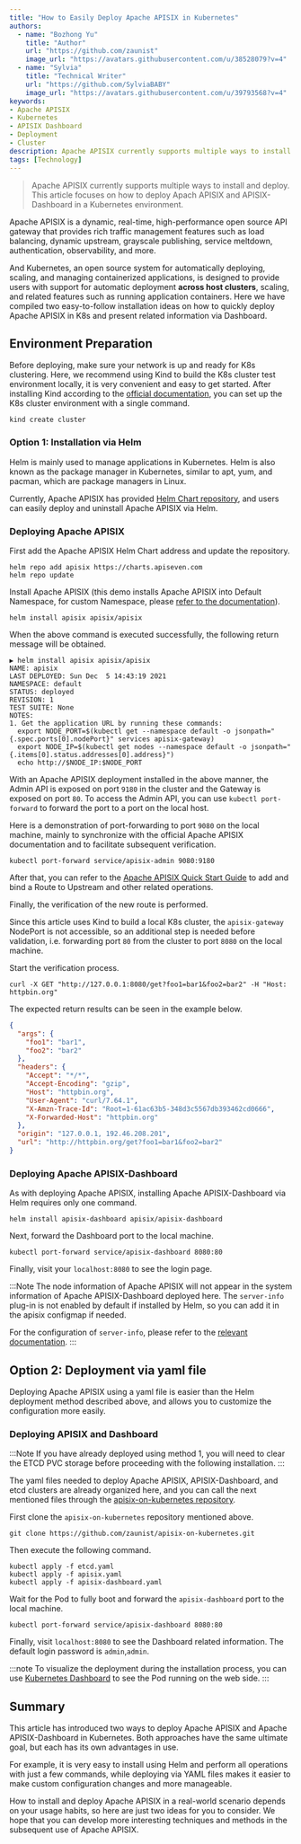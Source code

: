 ```yaml
---
title: "How to Easily Deploy Apache APISIX in Kubernetes"
authors:
  - name: "Bozhong Yu"
    title: "Author"
    url: "https://github.com/zaunist"
    image_url: "https://avatars.githubusercontent.com/u/38528079?v=4"
  - name: "Sylvia"
    title: "Technical Writer"
    url: "https://github.com/SylviaBABY"
    image_url: "https://avatars.githubusercontent.com/u/39793568?v=4"
keywords: 
- Apache APISIX
- Kubernetes
- APISIX Dashboard
- Deployment
- Cluster
description: Apache APISIX currently supports multiple ways to install and deploy. This article focuses on how to deploy Apach APISIX and APISIX-Dashboard in a Kubernetes environment.
tags: [Technology]
---
```


> Apache APISIX currently supports multiple ways to install and deploy. This article focuses on how to deploy Apach APISIX and APISIX-Dashboard in a Kubernetes environment.

<!--truncate-->

Apache APISIX is a dynamic, real-time, high-performance open source API gateway that provides rich traffic management features such as load balancing, dynamic upstream, grayscale publishing, service meltdown, authentication, observability, and more.

And Kubernetes, an open source system for automatically deploying, scaling, and managing containerized applications, is designed to provide users with support for automatic deployment **across host clusters**, scaling, and related features such as running application containers. Here we have compiled two easy-to-follow installation ideas on how to quickly deploy Apache APISIX in K8s and present related information via Dashboard.

## Environment Preparation

Before deploying, make sure your network is up and ready for K8s clustering.
Here, we recommend using Kind to build the K8s cluster test environment locally, it is very convenient and easy to get started. After installing Kind according to the [official documentation](https://kind.sigs.k8s.io/docs/user/quick-start/), you can set up the K8s cluster environment with a single command.

```shell
kind create cluster
```

### Option 1: Installation via Helm

Helm is mainly used to manage applications in Kubernetes. Helm is also known as the package manager in Kubernetes, similar to apt, yum, and pacman, which are package managers in Linux.

Currently, Apache APISIX has provided [Helm Chart repository](https://github.com/apache/apisix-helm-chart), and users can easily deploy and uninstall Apache APISIX via Helm.

### Deploying Apache APISIX

First add the Apache APISIX Helm Chart address and update the repository.

```shell
helm repo add apisix https://charts.apiseven.com
helm repo update
```

Install Apache APISIX (this demo installs Apache APISIX into Default Namespace, for custom Namespace, please [refer to the documentation](https://kubernetes.io/docs/tasks/administer-cluster/namespaces/#creating-a-new-namespace)).

```shell
helm install apisix apisix/apisix
```

When the above command is executed successfully, the following return message will be obtained.

```shell
▶ helm install apisix apisix/apisix
NAME: apisix
LAST DEPLOYED: Sun Dec  5 14:43:19 2021
NAMESPACE: default
STATUS: deployed
REVISION: 1
TEST SUITE: None
NOTES:
1. Get the application URL by running these commands:
  export NODE_PORT=$(kubectl get --namespace default -o jsonpath="{.spec.ports[0].nodePort}" services apisix-gateway)
  export NODE_IP=$(kubectl get nodes --namespace default -o jsonpath="{.items[0].status.addresses[0].address}")
  echo http://$NODE_IP:$NODE_PORT
```

With an Apache APISIX deployment installed in the above manner, the Admin API is exposed on port `9180` in the cluster and the Gateway is exposed on port `80`. To access the Admin API, you can use `kubectl port-forward` to forward the port to a port on the local host.

Here is a demonstration of port-forwarding to port `9080` on the local machine, mainly to synchronize with the official Apache APISIX documentation and to facilitate subsequent verification.

```shell
kubectl port-forward service/apisix-admin 9080:9180
```

After that, you can refer to the [Apache APISIX Quick Start Guide](https://apisix.apache.org/zh/docs/apisix/getting-started/) to add and bind a Route to Upstream and other related operations.

Finally, the verification of the new route is performed.

Since this article uses Kind to build a local K8s cluster, the `apisix-gateway` NodePort is not accessible, so an additional step is needed before validation, i.e. forwarding port `80` from the cluster to port `8080` on the local machine.

Start the verification process.

```shell
curl -X GET "http://127.0.0.1:8080/get?foo1=bar1&foo2=bar2" -H "Host: httpbin.org"
```

The expected return results can be seen in the example below.

```json
{
  "args": {
    "foo1": "bar1",
    "foo2": "bar2"
  },
  "headers": {
    "Accept": "*/*",
    "Accept-Encoding": "gzip",
    "Host": "httpbin.org",
    "User-Agent": "curl/7.64.1",
    "X-Amzn-Trace-Id": "Root=1-61ac63b5-348d3c5567db393462cd0666",
    "X-Forwarded-Host": "httpbin.org"
  },
  "origin": "127.0.0.1, 192.46.208.201",
  "url": "http://httpbin.org/get?foo1=bar1&foo2=bar2"
}
```

### Deploying Apache APISIX-Dashboard

As with deploying Apache APISIX, installing Apache APISIX-Dashboard via Helm requires only one command.

```shell
helm install apisix-dashboard apisix/apisix-dashboard
```

Next, forward the Dashboard port to the local machine.

```shell
kubectl port-forward service/apisix-dashboard 8080:80
```

Finally, visit your `localhost:8080` to see the login page.

:::Note
The node information of Apache APISIX will not appear in the system information of Apache APISIX-Dashboard deployed here. The `server-info` plug-in is not enabled by default if installed by Helm, so you can add it in the apisix configmap if needed.

For the configuration of `server-info`, please refer to the [relevant documentation](https://apisix.apache.org/docs/apisix/plugins/server-info/).
:::

## Option 2: Deployment via yaml file

Deploying Apache APISIX using a yaml file is easier than the Helm deployment method described above, and allows you to customize the configuration more easily.

### Deploying APISIX and Dashboard

:::Note
If you have already deployed using method 1, you will need to clear the ETCD PVC storage before proceeding with the following installation.
:::

The yaml files needed to deploy Apache APISIX, APISIX-Dashboard, and etcd clusters are already organized here, and you can call the next mentioned files through the [apisix-on-kubernetes repository](https://github.com/zaunist/apisix-on-kubernetes).

First clone the `apisix-on-kubernetes` repository mentioned above.

```shell
git clone https://github.com/zaunist/apisix-on-kubernetes.git
```

Then execute the following command.

```shell
kubectl apply -f etcd.yaml
kubectl apply -f apisix.yaml
kubectl apply -f apisix-dashboard.yaml
```

Wait for the Pod to fully boot and forward the `apisix-dashboard` port to the local machine.

```shell
kubectl port-forward service/apisix-dashboard 8080:80
```

Finally, visit `localhost:8080` to see the Dashboard related information. The default login password is `admin`,`admin`.

:::note
To visualize the deployment during the installation process, you can use [Kubernetes Dashboard](https://github.com/kubernetes/dashboard) to see the Pod running on the web side.
:::

## Summary

This article has introduced two ways to deploy Apache APISIX and Apache APISIX-Dashboard in Kubernetes. Both approaches have the same ultimate goal, but each has its own advantages in use.

For example, it is very easy to install using Helm and perform all operations with just a few commands, while deploying via YAML files makes it easier to make custom configuration changes and more manageable.

How to install and deploy Apache APISIX in a real-world scenario depends on your usage habits, so here are just two ideas for you to consider. We hope that you can develop more interesting techniques and methods in the subsequent use of Apache APISIX.
